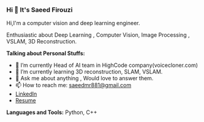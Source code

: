 ### Hi 👋 It's Saeed Firouzi 


Hi,I'm a computer vision and deep learning engineer. 

Enthusiastic about Deep Learning , Computer Vision, Image Processing , VSLAM, 3D Reconstruction.

**Talking about Personal Stuffs:**

- 🔭 I’m currently Head of AI team in HighCode company(voicecloner.com)
- 🌱 I’m currently learning 3D reconstruction, SLAM, VSLAM.
- 💬 Ask me about anything , Would love to answer them.
- 📫 How to reach me: saeedmr881@gmail.com
- <a href="https://www.linkedin.com/in/saeed-firouzi-a00bb120a/">LinkedIn</a>
- <a href="https://drive.google.com/file/d/1_sj4po4FxIhcUBor2tk9XgEnvKiVsEK0/view?usp=share_link">Resume</a>

**Languages and Tools:**
Python, C++
